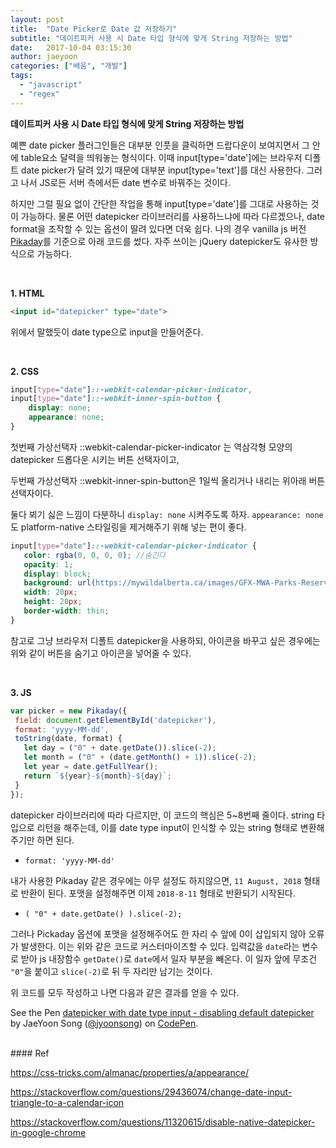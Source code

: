 ```yaml
---
layout: post
title:  "Date Picker로 Date 값 저장하기"
subtitle: "데이트피커 사용 시 Date 타입 형식에 맞게 String 저장하는 방법"
date:   2017-10-04 03:15:30
author: jaeyoon
categories: ["배움", "개발"]
tags:
  - "javascript"
  - "regex"
---
```


**데이트피커 사용 시 Date 타입 형식에 맞게 String 저장하는 방법**

예쁜 date picker 플러그인들은 대부분 인풋을 클릭하면 드랍다운이 보여지면서 그 안에 table요소 달력을 띄워놓는 형식이다. 이때 input[type='date']에는 브라우저 디폴트 date picker가 달려 있기 때문에 대부분 input[type='text']를 대신 사용한다. 그러고 나서 JS로든 서버 측에서든 date 변수로 바꿔주는 것이다.

하지만 그럴 필요 없이 간단한 작업을 통해 input[type='date']를 그대로 사용하는 것이 가능하다. 물론 어떤 datepicker 라이브러리를 사용하느냐에 따라 다르겠으나, date format을 조작할 수 있는 옵션이 딸려 있다면 더욱 쉽다. 나의 경우 vanilla js 버전 [Pikaday](https://github.com/dbushell/Pikaday)를 기준으로 아래 코드를 썼다. 자주 쓰이는 jQuery datepicker도 유사한 방식으로 가능하다.

<br>

**1. HTML**


 ```html
 <input id="datepicker" type="date">
 ```

위에서 말했듯이 date type으로 input을 만들어준다.

<br>

**2. CSS**

 ```css
 input[type="date"]::-webkit-calendar-picker-indicator,
 input[type="date"]::-webkit-inner-spin-button {
     display: none;
     appearance: none;
 }
 ```

 첫번째 가상선택자 ::webkit-calendar-picker-indicator 는 역삼각형 모양의 datepicker 드롭다운 시키는 버튼 선택자이고,

 두번째 가상선택자 ::webkit-inner-spin-button은 1일씩 올리거나 내리는 위아래 버튼 선택자이다.

 둘다 뵈기 싫은 느낌이 다분하니 `display: none` 시켜주도록 하자. `appearance: none` 도 platform-native 스타일링을 제거해주기 위해 넣는 편이 좋다.

```scss
input[type="date"]::-webkit-calendar-picker-indicator {
   color: rgba(0, 0, 0, 0); //숨긴다
   opacity: 1;
   display: block;
   background: url(https://mywildalberta.ca/images/GFX-MWA-Parks-Reservations.png) no-repeat; // 대체할 아이콘
   width: 20px;
   height: 20px;
   border-width: thin;
}
```

참고로 그냥 브라우저 디폴트 datepicker을 사용하되, 아이콘을 바꾸고 싶은 경우에는 위와 같이 버튼을 숨기고 아이콘을 넣어줄 수 있다.

<br>

**3. JS**

```javascript
var picker = new Pikaday({ 
 field: document.getElementById('datepicker'),
 format: 'yyyy-MM-dd',
 toString(date, format) {
   let day = ("0" + date.getDate()).slice(-2);
   let month = ("0" + (date.getMonth() + 1)).slice(-2);
   let year = date.getFullYear();
   return `${year}-${month}-${day}`;
 }
});
```

datepicker 라이브러리에 따라 다르지만, 이 코드의 핵심은 5~8번째 줄이다. 
string 타입으로 리턴을 해주는데, 이를 date type input이 인식할 수 있는 string 형태로 변환해주기만 하면 된다.

- `format: 'yyyy-MM-dd'`

 내가 사용한 Pikaday 같은 경우에는 아무 설정도 하지않으면, `11 August, 2018` 형태로 반환이 된다.  포맷을 설정해주면 이제 `2018-8-11` 형태로 반환되기 시작된다.

- `( "0" + date.getDate() ).slice(-2);`

 그러나 Pickaday 옵션에 포맷을 설정해주어도 한 자리 수 앞에 0이 삽입되지 않아 오류가 발생한다. 이는 위와 같은 코드로 커스터마이즈할 수 있다. 입력값을 `date`라는 변수로 받아 js 내장함수 `getDate()`로 `date`에서 일자 부분을 빼온다. 이 일자 앞에 무조건 `"0"`을 붙이고 `slice(-2)`로 뒤 두 자리만 남기는 것이다. 



위 코드를 모두 작성하고 나면 다음과 같은 결과를 얻을 수 있다.

<p data-height="265" data-theme-id="0" data-slug-hash="ddXwVb" data-default-tab="js,result" data-user="jyoonsong" data-embed-version="2" data-pen-title="datepicker with date type input - disabling default datepicker" class="codepen">See the Pen <a href="https://codepen.io/jyoonsong/pen/ddXwVb/">datepicker with date type input - disabling default datepicker</a> by JaeYoon Song (<a href="https://codepen.io/jyoonsong">@jyoonsong</a>) on <a href="https://codepen.io">CodePen</a>.</p>
<script async src="https://production-assets.codepen.io/assets/embed/ei.js"></script>


<br>
#### Ref

https://css-tricks.com/almanac/properties/a/appearance/

https://stackoverflow.com/questions/29436074/change-date-input-triangle-to-a-calendar-icon

https://stackoverflow.com/questions/11320615/disable-native-datepicker-in-google-chrome